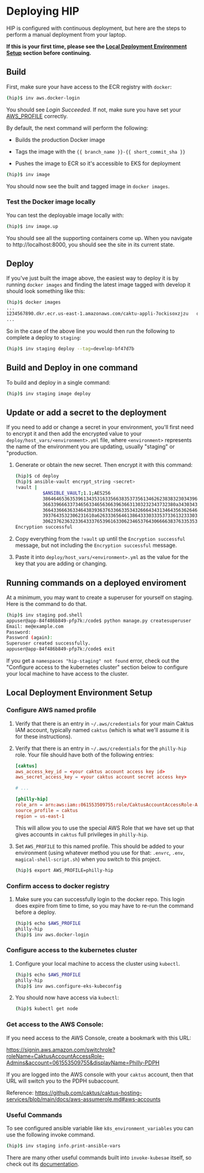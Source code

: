 # Deploying HIP

HIP is configured with continuous deployment, but here are the steps to perform a manual
deployment from your laptop.

**If this is your first time, please see the [Local Deployment Environment Setup](#local-deployment-environment-setup) section before continuing.**

## Build

First, make sure your have access to the ECR registry with ``docker``:

```sh
(hip)$ inv aws.docker-login
```

You should see *Login Succeeded*. If not, make sure you have set your
[AWS_PROFILE](#configure-aws-named-profile) correctly.

By default, the next command will perform the following:
* Builds the production Docker image

* Tags the image with the ``{{ branch_name }}-{{ short_commit_sha }}``

* Pushes the image to ECR so it's accessible to EKS for deployment

```sh
(hip)$ inv image
```

You should now see the built and tagged image in ``docker images``.


### Test the Docker image locally

You can test the deployable image locally with:

```sh
(hip)$ inv image.up
```

You should see all the supporting containers come up. When you navigate to
http://localhost:8000, you should see the site in its current state.


## Deploy

If you've just built the image above, the easiest way to deploy it is by running ``docker images`` and
finding the latest image tagged with develop it should look something like this:

```sh
(hip)$ docker images
...
1234567890.dkr.ecr.us-east-1.amazonaws.com/caktu-appli-7ockisoxzjzu   develop-bf47d7b                    ddd65535d290        9 minutes ago       539MB
...
```

So in the case of the above line you would then run the following to complete a deploy to `staging`:

```sh
(hip)$ inv staging deploy --tag=develop-bf47d7b
```


## Build and Deploy in one command

To build and deploy in a single command:

```sh
(hip)$ inv staging image deploy
```

## Update or add a secret to the deployment

If you need to add or change a secret in your environment, you'll first need to encrypt
it and then add the encrypted value to your `deploy/host_vars/<environment>.yml` file,
where `<environment>` represents the name of the environment you are updating, usually
"staging" or "production.

1. Generate or obtain the new secret. Then encrypt it with this command:

    ```sh
    (hip)$ cd deploy
    (hip)$ ansible-vault encrypt_string <secret>
    !vault |
              $ANSIBLE_VAULT;1.1;AES256
              38646465363539613435316335663835373561346262383832303439623533376564636465666535
              3663396663373465633465636639636631303232343732380a343034376633323330386337653930
              36643366636334643839363763366335343266643431346435636264623634616538373863393534
              3937643532306231610a626333656461386433303335373361323330323466666130303063303863
              30623762363233643337653961633062346537643066663837633535336164623663
    Encryption successful
    ```
2. Copy everything from the `!vault` up until the `Encryption successful` message, but
   not including the `Encryption successful` message.

3. Paste it into `deploy/host_vars/<environment>.yml` as the value for the key that you
   are adding or changing.

## Running commands on a deployed enviroment

At a minimum, you may want to create a superuser for yourself on staging. Here is the
command to do that.

```sh
(hip)$ inv staging pod.shell
appuser@app-84f486b849-pfp7k:/code$ python manage.py createsuperuser
Email: me@example.com
Password:
Password (again):
Superuser created successfully.
appuser@app-84f486b849-pfp7k:/code$ exit
```

If you get a `namespaces "hip-staging" not found` error, check out the "Configure access
to the kubernetes cluster" section below to configure your local machine to have access
to the cluster.

## Local Deployment Environment Setup

### Configure AWS named profile

1. Verify that there is an entry in `~/.aws/credentials` for your main Caktus IAM
   account, typically named `caktus` (which is what we'll assume it is for these
   instructions).

2. Verify that there is an entry in `~/.aws/credentials` for the `philly-hip` role.
   Your file should have both of the following entries:

    ```conf
    [caktus]
    aws_access_key_id = <your caktus account access key id>
    aws_secret_access_key = <your caktus account secret access key>

    # ...

    [philly-hip]
    role_arn = arn:aws:iam::061553509755:role/CaktusAccountAccessRole-Admins
    source_profile = caktus
    region = us-east-1
    ```

    This will allow you to use the special AWS Role that we have set up that gives
    accounts in `caktus` full privileges in `philly-hip`.

3. Set `AWS_PROFILE` to this named profile. This should be added to your environment
   (using whatever method you use for that: `.envrc`, `.env`, `magical-shell-script.sh`)
   when you switch to this project.

   ```sh
   (hip)$ export AWS_PROFILE=philly-hip
   ```

### Confirm access to docker registry

1. Make sure you can successfully login to the docker repo. This login does expire from
    time to time, so you may have to re-run the command before a deploy.

    ```sh
    (hip)$ echo $AWS_PROFILE
    philly-hip
    (hip)$ inv aws.docker-login
    ```

### Configure access to the kubernetes cluster

1. Configure your local machine to access the cluster using ``kubectl``.

   ```sh
   (hip)$ echo $AWS_PROFILE
   philly-hip
   (hip)$ inv aws.configure-eks-kubeconfig
   ```

2. You should now have access via ``kubectl``:

    ```sh
    (hip)$ kubectl get node
    ```

### Get access to the AWS Console:

If you need access to the AWS Console, create a bookmark with this URL:

https://signin.aws.amazon.com/switchrole?roleName=CaktusAccountAccessRole-Admins&account=061553509755&displayName=Philly-PDPH

If you are logged into the AWS console with your `caktus` account, then that URL will
switch you to the PDPH subaccount.

Reference: https://github.com/caktus/caktus-hosting-services/blob/main/docs/aws-assumerole.md#aws-accounts

### Useful Commands

To see configured ansible variable like ``k8s_environment_variables`` you can use the following invoke command.

```sh
(hip)$ inv staging info.print-ansible-vars
```

There are many other useful commands built into `invoke-kubesae` itself, so check out
its [documentation](https://github.com/caktus/invoke-kubesae).
